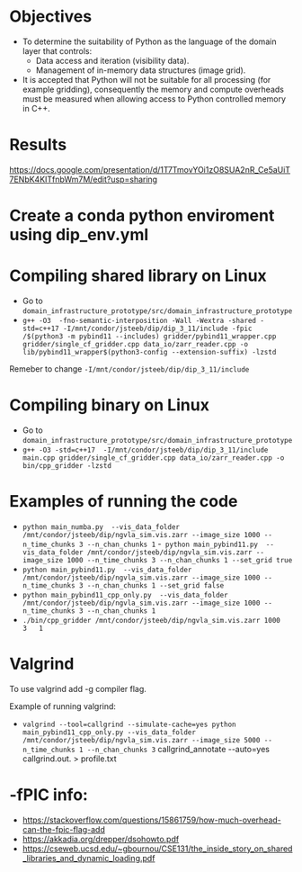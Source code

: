 # Objectives 
- To determine the suitability of Python as the language of the domain layer that controls:
  - Data access and iteration (visibility data).
  - Management of in-memory data structures (image grid).
- It is accepted that Python will not be suitable for all processing (for example gridding), consequently the memory and compute overheads must be measured when allowing access to Python controlled memory in C++. 

# Results
https://docs.google.com/presentation/d/1T7TmovYOi1zO8SUA2nR_Ce5aUiT7ENbK4KITfnbWm7M/edit?usp=sharing

# Create a conda python enviroment using dip_env.yml

# Compiling shared library on Linux 

- Go to ```domain_infrastructure_prototype/src/domain_infrastructure_prototype```
- ```g++ -O3  -fno-semantic-interposition -Wall -Wextra -shared -std=c++17 -I/mnt/condor/jsteeb/dip/dip_3_11/include -fpic /$(python3 -m pybind11 --includes) gridder/pybind11_wrapper.cpp gridder/single_cf_gridder.cpp data_io/zarr_reader.cpp -o lib/pybind11_wrapper$(python3-config --extension-suffix) -lzstd```

Remeber to change ```-I/mnt/condor/jsteeb/dip/dip_3_11/include```

# Compiling binary on Linux 

- Go to ```domain_infrastructure_prototype/src/domain_infrastructure_prototype```
- ```g++ -O3 -std=c++17  -I/mnt/condor/jsteeb/dip/dip_3_11/include main.cpp gridder/single_cf_gridder.cpp data_io/zarr_reader.cpp -o bin/cpp_gridder -lzstd``` 

# Examples of running the code

- ```python main_numba.py  --vis_data_folder /mnt/condor/jsteeb/dip/ngvla_sim.vis.zarr --image_size 1000 --n_time_chunks 3 --n_chan_chunks 1```
-``` python main_pybind11.py  --vis_data_folder /mnt/condor/jsteeb/dip/ngvla_sim.vis.zarr --image_size 1000 --n_time_chunks 3 --n_chan_chunks 1 --set_grid true```
- ```python main_pybind11.py  --vis_data_folder /mnt/condor/jsteeb/dip/ngvla_sim.vis.zarr --image_size 1000 --n_time_chunks 3 --n_chan_chunks 1 --set_grid false```
- ```python main_pybind11_cpp_only.py  --vis_data_folder /mnt/condor/jsteeb/dip/ngvla_sim.vis.zarr --image_size 1000 --n_time_chunks 3 --n_chan_chunks 1```
- ```./bin/cpp_gridder /mnt/condor/jsteeb/dip/ngvla_sim.vis.zarr 1000   3   1```
  
# Valgrind
To use valgrind add -g compiler flag.

Example of running valgrind:
- ```valgrind --tool=callgrind --simulate-cache=yes python main_pybind11_cpp_only.py --vis_data_folder /mnt/condor/jsteeb/dip/ngvla_sim.vis.zarr --image_size 5000 --n_time_chunks 1 --n_chan_chunks 3```
callgrind_annotate --auto=yes callgrind.out.<pid> > profile.txt 

# -fPIC info:
- https://stackoverflow.com/questions/15861759/how-much-overhead-can-the-fpic-flag-add
- https://akkadia.org/drepper/dsohowto.pdf
- https://cseweb.ucsd.edu/~gbournou/CSE131/the_inside_story_on_shared_libraries_and_dynamic_loading.pdf

